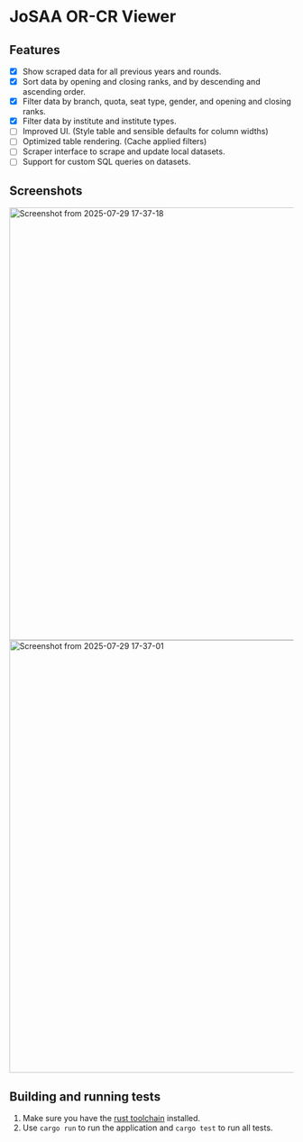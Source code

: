 # JoSAA OR-CR Viewer

## Features

- [x] Show scraped data for all previous years and rounds.
- [x] Sort data by opening and closing ranks, and by descending and ascending order.
- [x] Filter data by branch, quota, seat type, gender, and opening and closing ranks.
- [x] Filter data by institute and institute types.
- [ ] Improved UI. (Style table and sensible defaults for column widths)
- [ ] Optimized table rendering. (Cache applied filters)
- [ ] Scraper interface to scrape and update local datasets.
- [ ] Support for custom SQL queries on datasets.

## Screenshots

<img width="1366" height="768" alt="Screenshot from 2025-07-29 17-37-18" src="https://github.com/user-attachments/assets/f863d6f1-e91b-45bb-a4ba-67dfb1cff29f" />
<img width="1366" height="768" alt="Screenshot from 2025-07-29 17-37-01" src="https://github.com/user-attachments/assets/866c404b-d475-43ec-883e-b02920233f28" />


## Building and running tests

1. Make sure you have the [rust toolchain](https://www.rust-lang.org/) installed.
2. Use `cargo run` to run the application and `cargo test` to run all tests.

